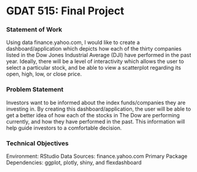 # GDAT 515: Final Project
### Statement of Work
Using data finance.yahoo.com, I would like to create a dashboard/application which depicts how each of the thirty companies listed in the Dow Jones Industrial Average (DJI) have performed in the past year. Ideally, there will be a level of interactivity which allows the user to select a particular stock, and be able to view a scatterplot regarding its open, high, low, or close price.

### Problem Statement
Investors want to be informed about the index funds/companies they are investing in. By creating this dashboard/application, the user will be able to get a better idea of how each of the stocks in The Dow are performing currently, and how they have performed in the past. This information will help guide investors to a comfortable decision.

### Technical Objectives
Environment: RStudio
Data Sources: finance.yahoo.com
Primary Package Dependencies: ggplot, plotly, shiny, and flexdashboard


